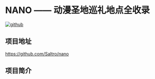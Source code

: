 # NANO —— 动漫圣地巡礼地点全收录

[![github](https://img.shields.io/badge/Github-nano-brightgreen?logo=github)](https://github.com/Saltro/nano)

## 项目地址

https://github.com/Saltro/nano

## 项目简介

